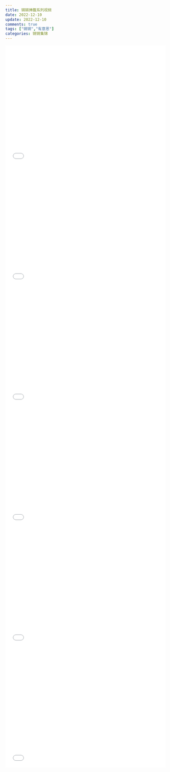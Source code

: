 ```yaml
---
title: 锵锵捧腹系列视频
date: 2022-12-10
update: 2022-12-10
comments: true
tags: ["锵锵","有意思"]
categories: 锵锵集锦    
---
```


<div style="position: relative; width: 100%; height: 0; padding-bottom: 75%;"><iframe 
src="/video/锵锵有意思系列/【锵锵有意思】之捧腹系列-1.mp4" scrolling="no" border="0" 
frameborder="no" framespacing="0" allowfullscreen="true" style="position: absolute; width: 100%; 
height: 100%; left: 0; top: 0;"> </iframe></div>

<div style="position: relative; width: 100%; height: 0; padding-bottom: 75%;"><iframe 
src="/video/锵锵有意思系列/【锵锵有意思】之捧腹系列-2.mp4" scrolling="no" border="0" 
frameborder="no" framespacing="0" allowfullscreen="true" style="position: absolute; width: 100%; 
height: 100%; left: 0; top: 0;"> </iframe></div>

<div style="position: relative; width: 100%; height: 0; padding-bottom: 75%;"><iframe 
src="/video/锵锵有意思系列/【锵锵有意思】之捧腹系列-3.mp4" scrolling="no" border="0" 
frameborder="no" framespacing="0" allowfullscreen="true" style="position: absolute; width: 100%; 
height: 100%; left: 0; top: 0;"> </iframe></div>

<div style="position: relative; width: 100%; height: 0; padding-bottom: 75%;"><iframe 
src="/video/锵锵有意思系列/【锵锵有意思】之捧腹系列-4.mp4" scrolling="no" border="0" 
frameborder="no" framespacing="0" allowfullscreen="true" style="position: absolute; width: 100%; 
height: 100%; left: 0; top: 0;"> </iframe></div>

<div style="position: relative; width: 100%; height: 0; padding-bottom: 75%;"><iframe 
src="/video/锵锵有意思系列/【锵锵有意思】之捧腹系列-5.mp4" scrolling="no" border="0" 
frameborder="no" framespacing="0" allowfullscreen="true" style="position: absolute; width: 100%; 
height: 100%; left: 0; top: 0;"> </iframe></div>

<div style="position: relative; width: 100%; height: 0; padding-bottom: 75%;"><iframe 
src="/video/锵锵有意思系列/【锵锵有意思】之捧腹系列-6.mp4" scrolling="no" border="0" 
frameborder="no" framespacing="0" allowfullscreen="true" style="position: absolute; width: 100%; 
height: 100%; left: 0; top: 0;"> </iframe></div>






